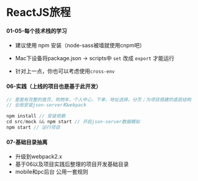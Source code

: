 # ReactJS旅程
#### 01-05-每个技术栈的学习
- 建议使用 npm 安装（node-sass被墙就使用cnpm吧）

- Mac下设备将package.json -> scripts中 `set` 改成 `export` 才能运行

- 针对上一点，你也可以考虑使用`cross-env`

#### 06-实践（上线的项目也是基于此开发）
```js
// 里面有完整的首页，购物车，个人中心，下单，地址选择，分页；为项目搭建的底层结构
// 全局安装json-server和webpack

npm install // 安装依赖
cd src/mock && npm start // 开启json-server数据模拟
npm start // 运行项目

```
#### 07-基础目录抽离

- 升级到webpack2.x
- 基于06以及项目实践后整理的项目开发基础目录
- mobile和pc后台 公用一套规则



